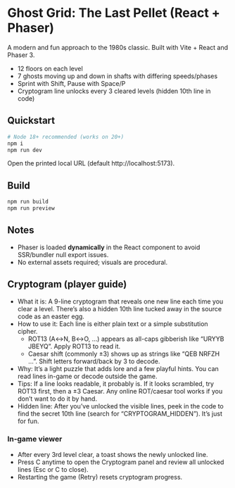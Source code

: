 # Ghost Grid: The Last Pellet (React + Phaser)

A modern and fun approach to the 1980s classic. Built with Vite + React and Phaser 3.
- 12 floors on each level
- 7 ghosts moving up and down in shafts with differing speeds/phases
- Sprint with Shift, Pause with Space/P
- Cryptogram line unlocks every 3 cleared levels (hidden 10th line in code)

## Quickstart

```bash
# Node 18+ recommended (works on 20+)
npm i
npm run dev
```

Open the printed local URL (default http://localhost:5173).

## Build
```bash
npm run build
npm run preview
```

## Notes
- Phaser is loaded **dynamically** in the React component to avoid SSR/bundler null export issues.
- No external assets required; visuals are procedural.

## Cryptogram (player guide)

- What it is: A 9-line cryptogram that reveals one new line each time you clear a level. There’s also a hidden 10th line tucked away in the source code as an easter egg.
- How to use it: Each line is either plain text or a simple substitution cipher.
	- ROT13 (A↔N, B↔O, …) appears as all-caps gibberish like “URYYB JBEYQ”. Apply ROT13 to read it.
	- Caesar shift (commonly ±3) shows up as strings like “QEB NRFZH …”. Shift letters forward/back by 3 to decode.
- Why: It’s a light puzzle that adds lore and a few playful hints. You can read lines in-game or decode outside the game.
- Tips: If a line looks readable, it probably is. If it looks scrambled, try ROT13 first, then a ±3 Caesar. Any online ROT/caesar tool works if you don’t want to do it by hand.
- Hidden line: After you’ve unlocked the visible lines, peek in the code to find the secret 10th line (search for “CRYPTOGRAM_HIDDEN”). It’s just for fun.

### In‑game viewer
- After every 3rd level clear, a toast shows the newly unlocked line.
- Press C anytime to open the Cryptogram panel and review all unlocked lines (Esc or C to close).
 - Restarting the game (Retry) resets cryptogram progress.
